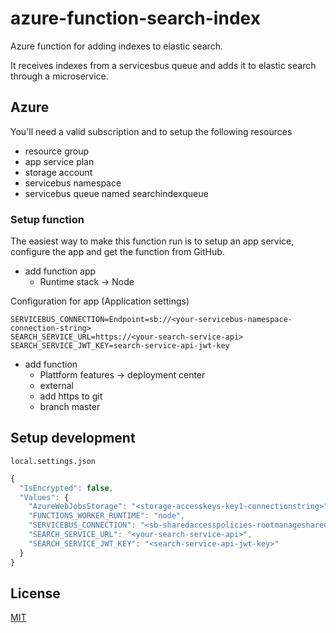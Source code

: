 # azure-function-search-index

Azure function for adding indexes to elastic search.

It receives indexes from a servicesbus queue and adds it to elastic search through a microservice.

## Azure

You'll need a valid subscription and to setup the following resources

- resource group
- app service plan
- storage account
- servicebus namespace
- servicebus queue named searchindexqueue

### Setup function

The easiest way to make this function run is to setup an app service, configure the app and get the function from GitHub.

- add function app
  - Runtime stack -> Node

Configuration for app (Application settings)
```
SERVICEBUS_CONNECTION=Endpoint=sb://<your-servicebus-namespace-connection-string>
SEARCH_SERVICE_URL=https://<your-search-service-api>
SEARCH_SERVICE_JWT_KEY=search-service-api-jwt-key
```

- add function
  - Plattform features -> deployment center
  - external
  - add https to git
  - branch master

## Setup development

`local.settings.json`

```JavaScript
{
  "IsEncrypted": false,
  "Values": {
    "AzureWebJobsStorage": "<storage-accesskeys-key1-connectionstring>",
    "FUNCTIONS_WORKER_RUNTIME": "node",
    "SERVICEBUS_CONNECTION": "<sb-sharedaccesspolicies-rootmanagesharedaccesskey-primaryconnectionstring>",
    "SEARCH_SERVICE_URL": "<your-search-service-api>",
    "SEARCH_SERVICE_JWT_KEY": "<search-service-api-jwt-key>"
  }
}
```

## License

[MIT](LICENSE)
